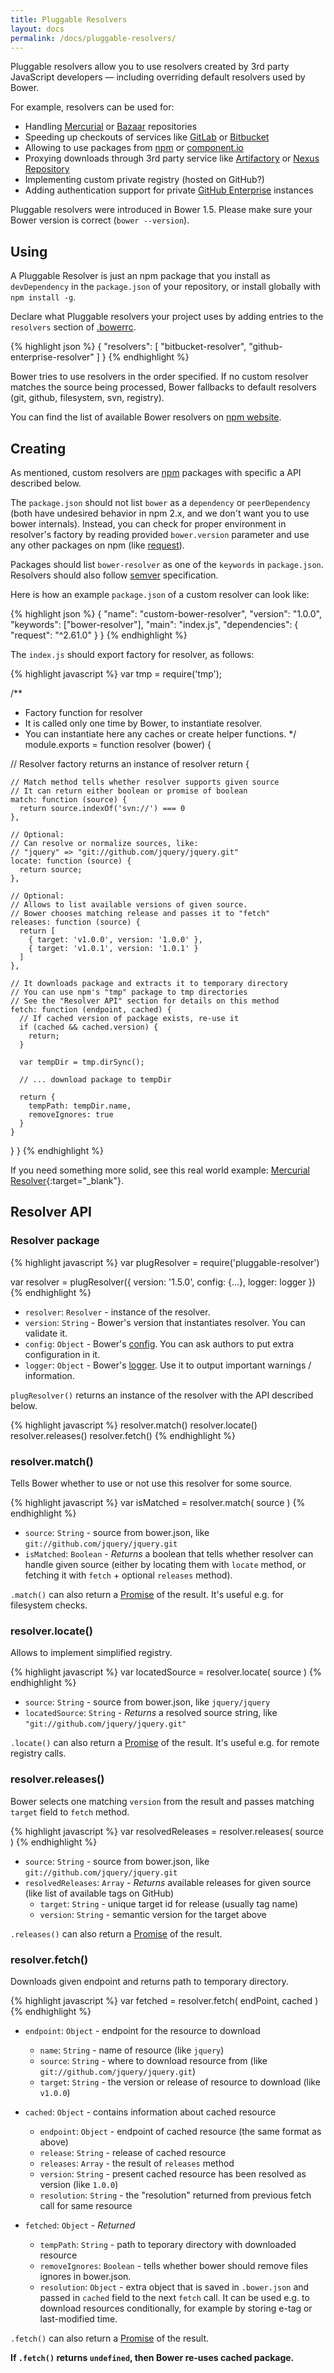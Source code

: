 ```yaml
---
title: Pluggable Resolvers
layout: docs
permalink: /docs/pluggable-resolvers/
---
```


<p class="lead">Pluggable resolvers allow you to use resolvers created by 3rd party JavaScript developers — including overriding default resolvers used by Bower.</p>

For example, resolvers can be used for:

* Handling [Mercurial](https://mercurial.selenic.com/) or [Bazaar](http://bazaar.canonical.com/en/) repositories
* Speeding up checkouts of services like [GitLab](https://about.gitlab.com/) or [Bitbucket](https://bitbucket.org/)
* Allowing to use packages from [npm](https://www.npmjs.com/) or [component.io](https://github.com/component/component.github.io)
* Proxying downloads through 3rd party service like [Artifactory](http://www.jfrog.com/artifactory/) or [Nexus Repository](http://www.sonatype.com/nexus-repository-oss)
* Implementing custom private registry (hosted on GitHub?)
* Adding authentication support for private [GitHub Enterprise](https://enterprise.github.com/) instances

Pluggable resolvers were introduced in Bower 1.5. Please make sure your Bower version is correct (`bower --version`).

## Using


A Pluggable Resolver is just an npm package that you install as `devDependency` in the `package.json` of your repository, or install globally with `npm install -g`.

Declare what Pluggable resolvers your project uses by adding entries to the `resolvers` section of [.bowerrc](/docs/config).

{% highlight json %}
{
  "resolvers": [
    "bitbucket-resolver",
    "github-enterprise-resolver"
  ]
}
{% endhighlight %}

Bower tries to use resolvers in the order specified. If no custom resolver matches the source being processed, Bower fallbacks to default resolvers (git, github, filesystem, svn, registry).

You can find the list of available Bower resolvers on [npm website](https://www.npmjs.com/search?q=bower-resolver).

## Creating

As mentioned, custom resolvers are [npm](https://www.npmjs.com/) packages with specific a API described below.

The `package.json` should not list `bower` as a `dependency` or `peerDependency` (both have undesired behavior in npm 2.x, and we don't want you to use bower internals). Instead, you can check for proper environment in resolver's factory by reading provided `bower.version` parameter and use any other packages on npm (like [request](https://www.npmjs.com/package/request)).

Packages should list `bower-resolver` as one of the `keywords` in `package.json`. Resolvers should also follow [semver](http://semver.org/) specification.

Here is how an example `package.json` of a custom resolver can look like:

{% highlight json %}
{
  "name": "custom-bower-resolver",
  "version": "1.0.0",
  "keywords": ["bower-resolver"],
  "main": "index.js",
  "dependencies": {
    "request": "^2.61.0"
  }
}
{% endhighlight %}

The `index.js` should export factory for resolver, as follows:

{% highlight javascript %}
var tmp = require('tmp');

/**
 * Factory function for resolver
 * It is called only one time by Bower, to instantiate resolver.
 * You can instantiate here any caches or create helper functions.
 */
module.exports = function resolver (bower) {

  // Resolver factory returns an instance of resolver
  return {

    // Match method tells whether resolver supports given source
    // It can return either boolean or promise of boolean
    match: function (source) {
      return source.indexOf('svn://') === 0
    },

    // Optional:
    // Can resolve or normalize sources, like:
    // "jquery" => "git://github.com/jquery/jquery.git"
    locate: function (source) {
      return source;
    },

    // Optional:
    // Allows to list available versions of given source.
    // Bower chooses matching release and passes it to "fetch"
    releases: function (source) {
      return [
        { target: 'v1.0.0', version: '1.0.0' },
        { target: 'v1.0.1', version: '1.0.1' }
      ]
    },

    // It downloads package and extracts it to temporary directory
    // You can use npm's "tmp" package to tmp directories
    // See the "Resolver API" section for details on this method
    fetch: function (endpoint, cached) {
      // If cached version of package exists, re-use it
      if (cached && cached.version) {
        return;
      }

      var tempDir = tmp.dirSync();

      // ... download package to tempDir

      return {
        tempPath: tempDir.name,
        removeIgnores: true
      }
    }
  }
}
{% endhighlight %}

If you need something more solid, see this real world example: [Mercurial Resolver](https://github.com/phenomnomnominal/mercurial-bower-resolver){:target="_blank"}.

## Resolver API

### Resolver package

{% highlight javascript %}
var plugResolver = require('pluggable-resolver')

var resolver = plugResolver({
  version: '1.5.0',
  config: {...},
  logger: logger
})
{% endhighlight %}

  * `resolver`: `Resolver` - instance of the resolver.
  * `version`: `String` - Bower's version that instantiates resolver. You can validate it.
  * `config`: `Object` - Bower's [config](/docs/config/). You can ask authors to put extra configuration in it.
  * `logger`: `Object` - Bower's [logger](https://github.com/bower/bower/tree/master/packages/bower-logger). Use it to output important warnings / information.

`plugResolver()` returns an instance of the resolver with the API described below.

{% highlight javascript %}
resolver.match()
resolver.locate()
resolver.releases()
resolver.fetch()
{% endhighlight %}

### resolver.match()

Tells Bower whether to use or not use this resolver for some source.

{% highlight javascript %}
var isMatched = resolver.match( source )
{% endhighlight %}

  * `source`: `String` - source from bower.json, like `git://github.com/jquery/jquery.git`
  * `isMatched`: `Boolean` - *Returns* a boolean that tells whether resolver can handle given source (either by locating them with `locate` method, or fetching it with `fetch` + optional `releases` method).

`.match()` can also return a [Promise](https://developer.mozilla.org/en-US/docs/Web/JavaScript/Reference/Global_Objects/Promise) of the result. It's useful e.g. for filesystem checks.

### resolver.locate()

Allows to implement simplified registry.

{% highlight javascript %}
var locatedSource = resolver.locate( source )
{% endhighlight %}

  * `source`: `String` - source from bower.json, like `jquery/jquery`
  * `locatedSource`: `String` - *Returns* a resolved source string, like `"git://github.com/jquery/jquery.git"`

`.locate()` can also return a [Promise](https://developer.mozilla.org/en-US/docs/Web/JavaScript/Reference/Global_Objects/Promise) of the result. It's useful e.g. for remote registry calls.

### resolver.releases()

Bower selects one matching `version` from the result and passes matching `target` field to `fetch` method.

{% highlight javascript %}
var resolvedReleases = resolver.releases( source )
{% endhighlight %}

  * `source`: `String` - source from bower.json, like `git://github.com/jquery/jquery.git`
  * `resolvedReleases`: `Array` - *Returns* available releases for given source (like list of available tags on GitHub)
    * `target`: `String` - unique target id for release (usually tag name)
    * `version`: `String` - semantic version for the target above

`.releases()` can also return a [Promise](https://developer.mozilla.org/en-US/docs/Web/JavaScript/Reference/Global_Objects/Promise) of the result.

### resolver.fetch()

Downloads given endpoint and returns path to temporary directory.

{% highlight javascript %}
var fetched = resolver.fetch( endPoint, cached )
{% endhighlight %}

  * `endpoint`: `Object` - endpoint for the resource to download
    * `name`: `String` - name of resource (like `jquery`)
    * `source`: `String` - where to download resource from (like `git://github.com/jquery/jquery.git`)
    * `target`: `String` - the version or release of resource to download (like `v1.0.0`)

  * `cached`: `Object` - contains information about cached resource
    * `endpoint`: `Object` - endpoint of cached resource (the same format as above)
    * `release`: `String` - release of cached resource
    * `releases`: `Array` - the result of `releases` method
    * `version`: `String` - present cached resource has been resolved as version (like `1.0.0`)
    * `resolution`: `String` - the "resolution" returned from previous fetch call for same resource

  * `fetched`: `Object` - *Returned*
    * `tempPath`: `String` - path to teporary directory with downloaded resource
    * `removeIgnores`: `Boolean` - tells whether bower should remove files ignores in bower.json.
    * `resolution`: `Object` - extra object that is saved in `.bower.json` and passed in `cached` field to the next `fetch` call. It can be used e.g. to download resources conditionally, for example by storing e-tag or last-modified time.

`.fetch()` can also return a [Promise](https://developer.mozilla.org/en-US/docs/Web/JavaScript/Reference/Global_Objects/Promise) of the result.

**If `.fetch()` returns `undefined`, then Bower re-uses cached package.**
